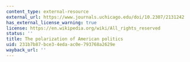```yaml
---
content_type: external-resource
external_url: https://www.journals.uchicago.edu/doi/10.2307/2131242
has_external_license_warning: true
license: https://en.wikipedia.org/wiki/All_rights_reserved
status: ''
title: The polarization of American politics
uid: 231b7b87-bce3-4eda-ac0e-793768a2629e
wayback_url: ''
---
```

